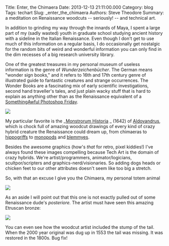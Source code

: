 Title: Enter, the Chimaera
Date: 2013-12-13 21:11:00.000
Category: blog
Tags: techart
Slug: _enter_the_chimaera
Authors: Steve Theodore
Summary: a meditation on Renaissance woodcuts -- seriously! -- and technical art.

In addition to grinding my way through the innards of Maya, I spent a large part of my (sadly wasted) youth in graduate school studying ancient history with a sideline in the Italian Renaissance.   Even though  I don't get to use much of this information on a regular basis, I do occasionally get nostalgic for the random bits of weird and wonderful information you can only find in the dim recesses of a big research university library.  
  
One of the greatest treasures in my personal museum of useless information is the genre of _Wunderzeichenbücher_. The German means "wonder sign books," and it refers to 16th and 17th century genre of illustrated guide to fantastic creatures and strange occurrences. The Wonder Books are a fascinating mix of early scientific investigations, second hand traveller's tales, and just plain wacky stuff that is hard to explain as anything other than as the Renaissance equivalent of a[ SomethingAwful Photoshop Friday](http://www.somethingawful.com/photoshop-phriday/2013/).   
  

[![](http://1.bp.blogspot.com/-zwUK0t-L-mQ/Tp0qaWbmRYI/AAAAAAAAAHY/lEMSFM2qNmw/s1600/blemmyes.jpg)](http://1.bp.blogspot.com/-zwUK0t-L-mQ/Tp0qaWbmRYI/AAAAAAAAAHY/lEMSFM2qNmw/s1600/blemmyes.jpg)

My particular favorite is the _[Monstrorum Historia](http://bibliodyssey.blogspot.com/2011/07/monstrorum-historia.html) _ (1642) of [Aldovandrus](http://www.strangescience.net/aldrovandi.htm), which is chock full of amazing woodcut drawings of every kind of crazy hybrid creature the Renaissance could dream up, from chimaeras to [hippogriffs](http://4.bp.blogspot.com/_GirmG839K7I/TSxxTE_lu0I/AAAAAAAAAG0/plmT3p6rMkQ/s320/Opinicus.gif) to [monopods](http://upload.wikimedia.org/wikipedia/commons/c/c8/Nuremberg_chronicles_-_Strange_People_-_Umbrella_Foot_\(XIIr\).jpg) and [blemmyes](https://www.google.com/search?q=blemmyes).  
  
Besides the awesome graphics (how's _that_ for retro, pixel kiddies!)  I've always found these images compelling because Tech Art is the domain of crazy hybrids.  We're artist/programmers, animator/logicians,  scultpor/scripters and graphics-nerd/visionaries. So adding dogs heads or chicken feet to our other attributes doesn't seem like too big a stretch.  
  
So, with that an excuse I give you the Chimaera, my personal totem animal  
  

[![](http://farm7.staticflickr.com/6007/5929662311_1a53d72f4b.jpg)](http://farm7.staticflickr.com/6007/5929662311_1a53d72f4b.jpg)

  
As an aside I will point out that this one is not exactly pulled out of some Renaissance dude's _posteriore._ The artist must have seen this amazing Etruscan bronze:  

[![](http://media-2.web.britannica.com/eb-media/90/28190-004-6970B6F6.jpg)](http://media-2.web.britannica.com/eb-media/90/28190-004-6970B6F6.jpg)

You can even see how the woodcut artist included the stump of the tail. When the 2000 year original was dug up in 1553 the tail was missing.  It was restored in the 1800s.  Bug fix! 

  


